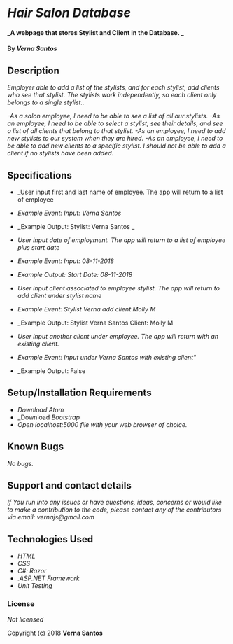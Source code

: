 # _Hair Salon Database_

#### _A webpage that stores Stylist and Client in the Database. _

#### By _Verna Santos_

## Description

_Employer able to add a list of the stylists, and for each stylist, add clients who see that stylist. The stylists work independently, so each client only belongs to a single stylist.._

_-As a salon employee, I need to be able to see a list of all our stylists.
-As an employee, I need to be able to select a stylist, see their details, and see a list of all clients that belong to that stylist.
-As an employee, I need to add new stylists to our system when they are hired.
-As an employee, I need to be able to add new clients to a specific stylist. I should not be able to add a client if no stylists have been added._

## Specifications


* _User input first and last name of employee. The app will return to a list of employee
* _Example Event: Input: Verna Santos_
* _Example Output: Stylist: Verna Santos _

* _User input date of employment. The app will return to a list of employee plus start date_
* _Example Event: Input: 08-11-2018_
* _Example Output: Start Date: 08-11-2018_

* _User input client associated to employee stylist. The app will return to add client under stylist name_
* _Example Event: Stylist Verna add client Molly M_
* _Example Output: Stylist Verna Santos Client: Molly M

* _User input another client under employee. The app will return with an existing client._
* _Example Event: Input under Verna Santos with existing client"_
* _Example Output: False



## Setup/Installation Requirements

* _Download Atom_
* _Download _Bootstrap_
* _Open localhost:5000 file with your web browser of choice._


## Known Bugs

_No bugs._

## Support and contact details

_If You run into any issues or have questions, ideas, concerns or would like to make a contribution to the code, please contact any of the contributors via email: vernajs@gmail.com_

## Technologies Used

* _HTML_
* _CSS_
* _C#: Razor_
* _.ASP.NET Framework_
* _Unit Testing_



### License

_Not licensed_

Copyright (c) 2018 **Verna Santos**
